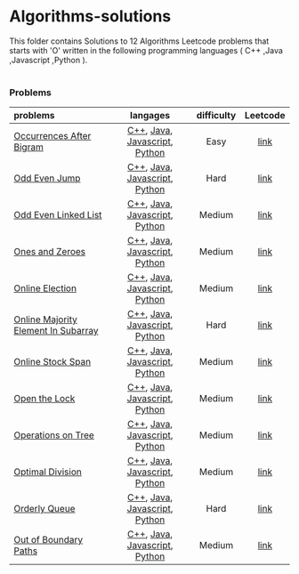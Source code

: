 # Algorithms-solutions
This folder contains Solutions to 12 Algorithms Leetcode problems that starts with 'O' written in the following programming languages ( C++ ,Java ,Javascript ,Python ).<br><br>
### Problems ###
|problems|langages|difficulty|Leetcode|
|:-------|:------:|:--------:|:------:|
|[Occurrences After Bigram](./scripts/algorithms/O/Occurrences%20After%20Bigram/)|[C++](./scripts/algorithms/O/Occurrences%20After%20Bigram/Occurrences%20After%20Bigram.cpp), [Java](./scripts/algorithms/O/Occurrences%20After%20Bigram/Occurrences%20After%20Bigram.java), [Javascript](./scripts/algorithms/O/Occurrences%20After%20Bigram/Occurrences%20After%20Bigram.js), [Python](./scripts/algorithms/O/Occurrences%20After%20Bigram/Occurrences%20After%20Bigram.py)|Easy|[link](https://leetcode.com/problems/occurrences-after-bigram)|
|[Odd Even Jump](./scripts/algorithms/O/Odd%20Even%20Jump/)|[C++](./scripts/algorithms/O/Odd%20Even%20Jump/Odd%20Even%20Jump.cpp), [Java](./scripts/algorithms/O/Odd%20Even%20Jump/Odd%20Even%20Jump.java), [Javascript](./scripts/algorithms/O/Odd%20Even%20Jump/Odd%20Even%20Jump.js), [Python](./scripts/algorithms/O/Odd%20Even%20Jump/Odd%20Even%20Jump.py)|Hard|[link](https://leetcode.com/problems/odd-even-jump)|
|[Odd Even Linked List](./scripts/algorithms/O/Odd%20Even%20Linked%20List/)|[C++](./scripts/algorithms/O/Odd%20Even%20Linked%20List/Odd%20Even%20Linked%20List.cpp), [Java](./scripts/algorithms/O/Odd%20Even%20Linked%20List/Odd%20Even%20Linked%20List.java), [Javascript](./scripts/algorithms/O/Odd%20Even%20Linked%20List/Odd%20Even%20Linked%20List.js), [Python](./scripts/algorithms/O/Odd%20Even%20Linked%20List/Odd%20Even%20Linked%20List.py)|Medium|[link](https://leetcode.com/problems/odd-even-linked-list)|
|[Ones and Zeroes](./scripts/algorithms/O/Ones%20and%20Zeroes/)|[C++](./scripts/algorithms/O/Ones%20and%20Zeroes/Ones%20and%20Zeroes.cpp), [Java](./scripts/algorithms/O/Ones%20and%20Zeroes/Ones%20and%20Zeroes.java), [Javascript](./scripts/algorithms/O/Ones%20and%20Zeroes/Ones%20and%20Zeroes.js), [Python](./scripts/algorithms/O/Ones%20and%20Zeroes/Ones%20and%20Zeroes.py)|Medium|[link](https://leetcode.com/problems/ones-and-zeroes)|
|[Online Election](./scripts/algorithms/O/Online%20Election/)|[C++](./scripts/algorithms/O/Online%20Election/Online%20Election.cpp), [Java](./scripts/algorithms/O/Online%20Election/Online%20Election.java), [Javascript](./scripts/algorithms/O/Online%20Election/Online%20Election.js), [Python](./scripts/algorithms/O/Online%20Election/Online%20Election.py)|Medium|[link](https://leetcode.com/problems/online-election)|
|[Online Majority Element In Subarray](./scripts/algorithms/O/Online%20Majority%20Element%20In%20Subarray/)|[C++](./scripts/algorithms/O/Online%20Majority%20Element%20In%20Subarray/Online%20Majority%20Element%20In%20Subarray.cpp), [Java](./scripts/algorithms/O/Online%20Majority%20Element%20In%20Subarray/Online%20Majority%20Element%20In%20Subarray.java), [Javascript](./scripts/algorithms/O/Online%20Majority%20Element%20In%20Subarray/Online%20Majority%20Element%20In%20Subarray.js), [Python](./scripts/algorithms/O/Online%20Majority%20Element%20In%20Subarray/Online%20Majority%20Element%20In%20Subarray.py)|Hard|[link](https://leetcode.com/problems/online-majority-element-in-subarray)|
|[Online Stock Span](./scripts/algorithms/O/Online%20Stock%20Span/)|[C++](./scripts/algorithms/O/Online%20Stock%20Span/Online%20Stock%20Span.cpp), [Java](./scripts/algorithms/O/Online%20Stock%20Span/Online%20Stock%20Span.java), [Javascript](./scripts/algorithms/O/Online%20Stock%20Span/Online%20Stock%20Span.js), [Python](./scripts/algorithms/O/Online%20Stock%20Span/Online%20Stock%20Span.py)|Medium|[link](https://leetcode.com/problems/online-stock-span)|
|[Open the Lock](./scripts/algorithms/O/Open%20the%20Lock/)|[C++](./scripts/algorithms/O/Open%20the%20Lock/Open%20the%20Lock.cpp), [Java](./scripts/algorithms/O/Open%20the%20Lock/Open%20the%20Lock.java), [Javascript](./scripts/algorithms/O/Open%20the%20Lock/Open%20the%20Lock.js), [Python](./scripts/algorithms/O/Open%20the%20Lock/Open%20the%20Lock.py)|Medium|[link](https://leetcode.com/problems/open-the-lock)|
|[Operations on Tree](./scripts/algorithms/O/Operations%20on%20Tree/)|[C++](./scripts/algorithms/O/Operations%20on%20Tree/Operations%20on%20Tree.cpp), [Java](./scripts/algorithms/O/Operations%20on%20Tree/Operations%20on%20Tree.java), [Javascript](./scripts/algorithms/O/Operations%20on%20Tree/Operations%20on%20Tree.js), [Python](./scripts/algorithms/O/Operations%20on%20Tree/Operations%20on%20Tree.py)|Medium|[link](https://leetcode.com/problems/operations-on-tree)|
|[Optimal Division](./scripts/algorithms/O/Optimal%20Division/)|[C++](./scripts/algorithms/O/Optimal%20Division/Optimal%20Division.cpp), [Java](./scripts/algorithms/O/Optimal%20Division/Optimal%20Division.java), [Javascript](./scripts/algorithms/O/Optimal%20Division/Optimal%20Division.js), [Python](./scripts/algorithms/O/Optimal%20Division/Optimal%20Division.py)|Medium|[link](https://leetcode.com/problems/optimal-division)|
|[Orderly Queue](./scripts/algorithms/O/Orderly%20Queue/)|[C++](./scripts/algorithms/O/Orderly%20Queue/Orderly%20Queue.cpp), [Java](./scripts/algorithms/O/Orderly%20Queue/Orderly%20Queue.java), [Javascript](./scripts/algorithms/O/Orderly%20Queue/Orderly%20Queue.js), [Python](./scripts/algorithms/O/Orderly%20Queue/Orderly%20Queue.py)|Hard|[link](https://leetcode.com/problems/orderly-queue)|
|[Out of Boundary Paths](./scripts/algorithms/O/Out%20of%20Boundary%20Paths/)|[C++](./scripts/algorithms/O/Out%20of%20Boundary%20Paths/Out%20of%20Boundary%20Paths.cpp), [Java](./scripts/algorithms/O/Out%20of%20Boundary%20Paths/Out%20of%20Boundary%20Paths.java), [Javascript](./scripts/algorithms/O/Out%20of%20Boundary%20Paths/Out%20of%20Boundary%20Paths.js), [Python](./scripts/algorithms/O/Out%20of%20Boundary%20Paths/Out%20of%20Boundary%20Paths.py)|Medium|[link](https://leetcode.com/problems/out-of-boundary-paths)|